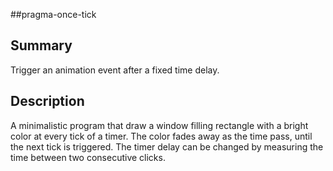 #\#pragma-once-tick

## Summary

Trigger an animation event after a fixed time delay.

## Description

A minimalistic program that draw a window filling rectangle with a bright color at every tick of a timer.
The color fades away as the time pass, until the next tick is triggered.
The timer delay can be changed by measuring the time between two consecutive clicks.
